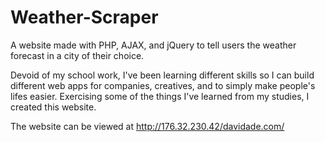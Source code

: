 # Weather-Scraper
A website made with PHP, AJAX, and jQuery to tell users the weather forecast in a city of their choice.

Devoid of my school work, I've been learning different skills so I can build different web apps for companies, creatives, and to simply make people's lifes easier. Exercising some of the things I've learned from my studies, I created this website.

The website can be viewed at http://176.32.230.42/davidade.com/
